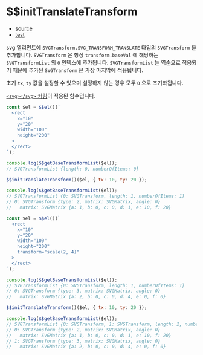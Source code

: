 # \$\$initTranslateTransform

- [source](./initTranslateTransform.index.js)
- [test](./initTranslateTransform.spec.js)

svg 엘리먼트에 `SVGTransform.SVG_TRANSFORM_TRANSLATE` 타입의 `SVGTransform` 을 추가합니다.
`SVGTransform` 은 항상 `transform.baseVal` 에 해당하는 `SVGTransformList` 의 `0` 인덱스에 추가됩니다.
`SVGTransformList` 는 역순으로 적용되기 때문에 추가된 `SVGTransform` 은 가장 마지막에 적용됩니다.

초기 `tx`, `ty` 값을 설정할 수 있으며 설정하지 않는 경우 모두 `0` 으로 초기화됩니다.

[`<svg></svg>` 커링](../../svg_currying.md)이 적용된 함수입니다.

```javascript
const $el = $$el()(`
  <rect
    x="10"
    y="20"
    width="100"
    height="200"
  >
  </rect>
`);

console.log($$getBaseTransformList($el));
// SVGTransformList {length: 0, numberOfItems: 0}

$$initTranslateTransform()($el, { tx: 10, ty: 20 });

console.log($$getBaseTransformList($el));
// SVGTransformList {0: SVGTransform, length: 1, numberOfItems: 1}
// 0: SVGTransform {type: 2, matrix: SVGMatrix, angle: 0}
//   matrix: SVGMatrix {a: 1, b: 0, c: 0, d: 1, e: 10, f: 20}
```

```javascript
const $el = $$el()(`
  <rect
    x="10"
    y="20"
    width="100"
    height="200"
    transform="scale(2, 4)"
  >
  </rect>
`);

console.log($$getBaseTransformList($el));
// SVGTransformList {0: SVGTransform, length: 1, numberOfItems: 1}
// 0: SVGTransform {type: 3, matrix: SVGMatrix, angle: 0}
//   matrix: SVGMatrix {a: 2, b: 0, c: 0, d: 4, e: 0, f: 0}

$$initTranslateTransform()($el, { tx: 10, ty: 20 });

console.log($$getBaseTransformList($el));
// SVGTransformList {0: SVGTransform, 1: SVGTransform, length: 2, numberOfItems: 2}
// 0: SVGTransform {type: 2, matrix: SVGMatrix, angle: 0}
//   matrix: SVGMatrix {a: 1, b: 0, c: 0, d: 1, e: 10, f: 20}
// 1: SVGTransform {type: 3, matrix: SVGMatrix, angle: 0}
//   matrix: SVGMatrix {a: 2, b: 0, c: 0, d: 4, e: 0, f: 0}
```
